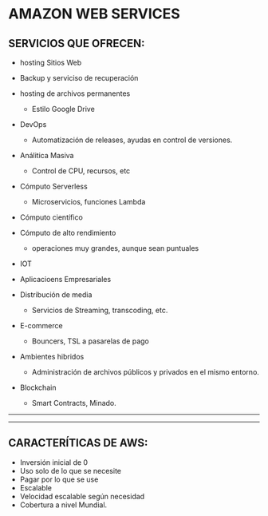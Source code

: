 <h1>AMAZON WEB SERVICES</h1>
<H2> SERVICIOS QUE OFRECEN: </H2>

* hosting Sitios Web

* Backup y serviciso de recuperación

* hosting de archivos permanentes
    -  Estilo Google Drive

* DevOps
    - Automatización de releases, ayudas en control de versiones.

* Análitica Masiva
    - Control de CPU, recursos, etc

* Cómputo Serverless
    - Microservicios, funciones Lambda

* Cómputo científico

* Cómputo de alto rendimiento
    - operaciones muy grandes, aunque sean puntuales

* IOT

* Aplicacioens Empresariales

* Distribución de media
    - Servicios de Streaming, transcoding, etc.

* E-commerce
    - Bouncers, TSL a pasarelas de pago

* Ambientes hibridos
    - Administración de archivos públicos y privados en el mismo entorno.

* Blockchain
    - Smart Contracts, Minado. 

<hr>
<hr>
<h2>CARACTERÍTICAS DE AWS:</h2>

* Inversión inicial de 0
* Uso solo de lo que se necesite
* Pagar por lo que se use
* Escalable
* Velocidad escalable según necesidad
* Cobertura a nivel Mundial.